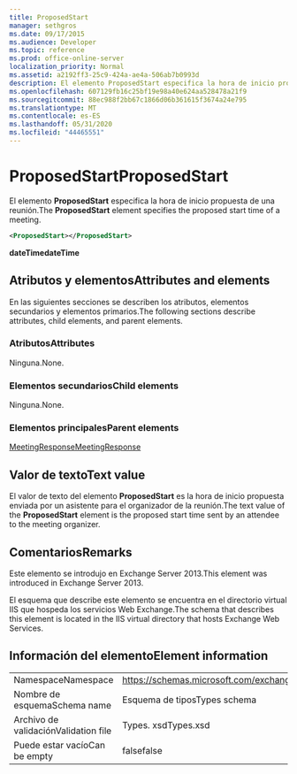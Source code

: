 ```yaml
---
title: ProposedStart
manager: sethgros
ms.date: 09/17/2015
ms.audience: Developer
ms.topic: reference
ms.prod: office-online-server
localization_priority: Normal
ms.assetid: a2192ff3-25c9-424a-ae4a-506ab7b0993d
description: El elemento ProposedStart especifica la hora de inicio propuesta de una reunión.
ms.openlocfilehash: 607129fb16c25bf19e98a40e624aa528478a21f9
ms.sourcegitcommit: 88ec988f2bb67c1866d06b361615f3674a24e795
ms.translationtype: MT
ms.contentlocale: es-ES
ms.lasthandoff: 05/31/2020
ms.locfileid: "44465551"
---
```

# <a name="proposedstart"></a><span data-ttu-id="cc82c-103">ProposedStart</span><span class="sxs-lookup"><span data-stu-id="cc82c-103">ProposedStart</span></span>

<span data-ttu-id="cc82c-104">El elemento **ProposedStart** especifica la hora de inicio propuesta de una reunión.</span><span class="sxs-lookup"><span data-stu-id="cc82c-104">The **ProposedStart** element specifies the proposed start time of a meeting.</span></span> 
  
```XML
<ProposedStart></ProposedStart>
```

 <span data-ttu-id="cc82c-105">**dateTime**</span><span class="sxs-lookup"><span data-stu-id="cc82c-105">**dateTime**</span></span>
## <a name="attributes-and-elements"></a><span data-ttu-id="cc82c-106">Atributos y elementos</span><span class="sxs-lookup"><span data-stu-id="cc82c-106">Attributes and elements</span></span>

<span data-ttu-id="cc82c-107">En las siguientes secciones se describen los atributos, elementos secundarios y elementos primarios.</span><span class="sxs-lookup"><span data-stu-id="cc82c-107">The following sections describe attributes, child elements, and parent elements.</span></span>
  
### <a name="attributes"></a><span data-ttu-id="cc82c-108">Atributos</span><span class="sxs-lookup"><span data-stu-id="cc82c-108">Attributes</span></span>

<span data-ttu-id="cc82c-109">Ninguna.</span><span class="sxs-lookup"><span data-stu-id="cc82c-109">None.</span></span>
  
### <a name="child-elements"></a><span data-ttu-id="cc82c-110">Elementos secundarios</span><span class="sxs-lookup"><span data-stu-id="cc82c-110">Child elements</span></span>

<span data-ttu-id="cc82c-111">Ninguna.</span><span class="sxs-lookup"><span data-stu-id="cc82c-111">None.</span></span>
  
### <a name="parent-elements"></a><span data-ttu-id="cc82c-112">Elementos principales</span><span class="sxs-lookup"><span data-stu-id="cc82c-112">Parent elements</span></span>

[<span data-ttu-id="cc82c-113">MeetingResponse</span><span class="sxs-lookup"><span data-stu-id="cc82c-113">MeetingResponse</span></span>](meetingresponse.md)
  
## <a name="text-value"></a><span data-ttu-id="cc82c-114">Valor de texto</span><span class="sxs-lookup"><span data-stu-id="cc82c-114">Text value</span></span>

<span data-ttu-id="cc82c-115">El valor de texto del elemento **ProposedStart** es la hora de inicio propuesta enviada por un asistente para el organizador de la reunión.</span><span class="sxs-lookup"><span data-stu-id="cc82c-115">The text value of the **ProposedStart** element is the proposed start time sent by an attendee to the meeting organizer.</span></span> 
  
## <a name="remarks"></a><span data-ttu-id="cc82c-116">Comentarios</span><span class="sxs-lookup"><span data-stu-id="cc82c-116">Remarks</span></span>

<span data-ttu-id="cc82c-117">Este elemento se introdujo en Exchange Server 2013.</span><span class="sxs-lookup"><span data-stu-id="cc82c-117">This element was introduced in Exchange Server 2013.</span></span>
  
<span data-ttu-id="cc82c-118">El esquema que describe este elemento se encuentra en el directorio virtual IIS que hospeda los servicios Web Exchange.</span><span class="sxs-lookup"><span data-stu-id="cc82c-118">The schema that describes this element is located in the IIS virtual directory that hosts Exchange Web Services.</span></span>
  
## <a name="element-information"></a><span data-ttu-id="cc82c-119">Información del elemento</span><span class="sxs-lookup"><span data-stu-id="cc82c-119">Element information</span></span>

|||
|:-----|:-----|
|<span data-ttu-id="cc82c-120">Namespace</span><span class="sxs-lookup"><span data-stu-id="cc82c-120">Namespace</span></span>  <br/> |https://schemas.microsoft.com/exchange/services/2006/types  <br/> |
|<span data-ttu-id="cc82c-121">Nombre de esquema</span><span class="sxs-lookup"><span data-stu-id="cc82c-121">Schema name</span></span>  <br/> |<span data-ttu-id="cc82c-122">Esquema de tipos</span><span class="sxs-lookup"><span data-stu-id="cc82c-122">Types schema</span></span>  <br/> |
|<span data-ttu-id="cc82c-123">Archivo de validación</span><span class="sxs-lookup"><span data-stu-id="cc82c-123">Validation file</span></span>  <br/> |<span data-ttu-id="cc82c-124">Types. xsd</span><span class="sxs-lookup"><span data-stu-id="cc82c-124">Types.xsd</span></span>  <br/> |
|<span data-ttu-id="cc82c-125">Puede estar vacío</span><span class="sxs-lookup"><span data-stu-id="cc82c-125">Can be empty</span></span>  <br/> |<span data-ttu-id="cc82c-126">false</span><span class="sxs-lookup"><span data-stu-id="cc82c-126">false</span></span>  <br/> |
   

